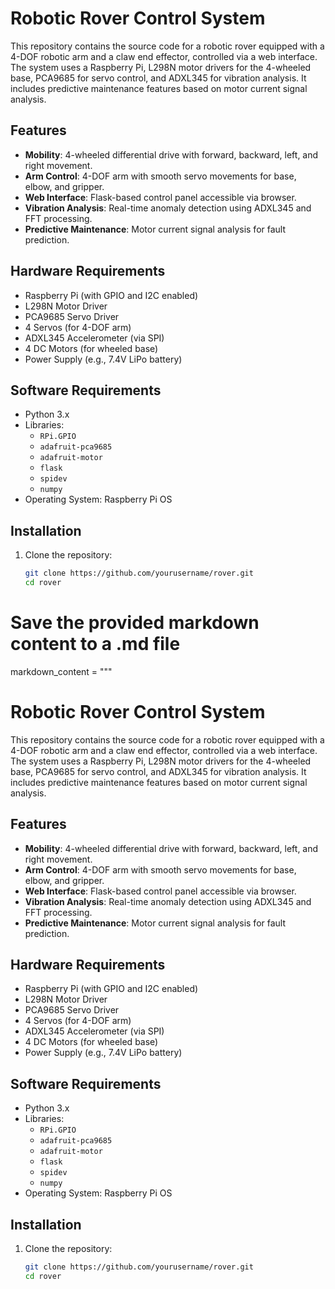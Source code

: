 # Robotic Rover Control System

This repository contains the source code for a robotic rover equipped with a 4-DOF robotic arm and a claw end effector, controlled via a web interface. The system uses a Raspberry Pi, L298N motor drivers for the 4-wheeled base, PCA9685 for servo control, and ADXL345 for vibration analysis. It includes predictive maintenance features based on motor current signal analysis.

## Features
- **Mobility**: 4-wheeled differential drive with forward, backward, left, and right movement.
- **Arm Control**: 4-DOF arm with smooth servo movements for base, elbow, and gripper.
- **Web Interface**: Flask-based control panel accessible via browser.
- **Vibration Analysis**: Real-time anomaly detection using ADXL345 and FFT processing.
- **Predictive Maintenance**: Motor current signal analysis for fault prediction.

## Hardware Requirements
- Raspberry Pi (with GPIO and I2C enabled)
- L298N Motor Driver
- PCA9685 Servo Driver
- 4 Servos (for 4-DOF arm)
- ADXL345 Accelerometer (via SPI)
- 4 DC Motors (for wheeled base)
- Power Supply (e.g., 7.4V LiPo battery)

## Software Requirements
- Python 3.x
- Libraries:
  - `RPi.GPIO`
  - `adafruit-pca9685`
  - `adafruit-motor`
  - `flask`
  - `spidev`
  - `numpy`
- Operating System: Raspberry Pi OS

## Installation
1. Clone the repository:
   ```bash
   git clone https://github.com/yourusername/rover.git
   cd rover
# Save the provided markdown content to a .md file

markdown_content = """
# Robotic Rover Control System

This repository contains the source code for a robotic rover equipped with a 4-DOF robotic arm and a claw end effector, controlled via a web interface. The system uses a Raspberry Pi, L298N motor drivers for the 4-wheeled base, PCA9685 for servo control, and ADXL345 for vibration analysis. It includes predictive maintenance features based on motor current signal analysis.

## Features
- **Mobility**: 4-wheeled differential drive with forward, backward, left, and right movement.
- **Arm Control**: 4-DOF arm with smooth servo movements for base, elbow, and gripper.
- **Web Interface**: Flask-based control panel accessible via browser.
- **Vibration Analysis**: Real-time anomaly detection using ADXL345 and FFT processing.
- **Predictive Maintenance**: Motor current signal analysis for fault prediction.

## Hardware Requirements
- Raspberry Pi (with GPIO and I2C enabled)
- L298N Motor Driver
- PCA9685 Servo Driver
- 4 Servos (for 4-DOF arm)
- ADXL345 Accelerometer (via SPI)
- 4 DC Motors (for wheeled base)
- Power Supply (e.g., 7.4V LiPo battery)

## Software Requirements
- Python 3.x
- Libraries:
  - `RPi.GPIO`
  - `adafruit-pca9685`
  - `adafruit-motor`
  - `flask`
  - `spidev`
  - `numpy`
- Operating System: Raspberry Pi OS

## Installation
1. Clone the repository:
   ```bash
   git clone https://github.com/yourusername/rover.git
   cd rover
